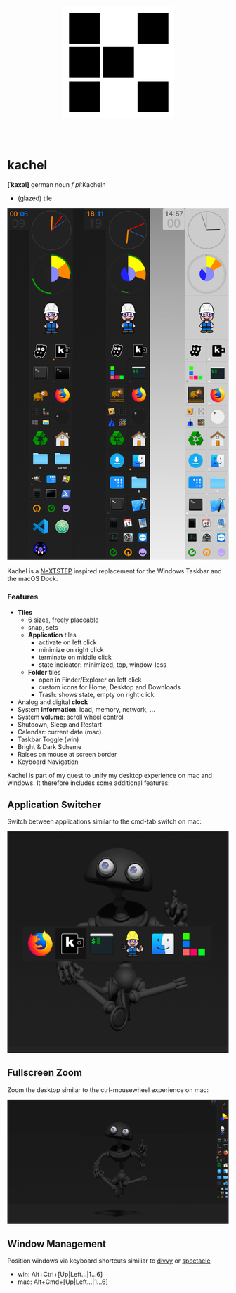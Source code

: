 
<p align="center"><img src="img/about.png" width=256 height=256></p>
<br>
<br>

# kachel 

**[ˈkaxəl]** german noun *f* *pl*:Kacheln

- (glazed) tile

<p align="center"><img src="img/screenshot.png"></p>

Kachel is a [NeXTSTEP](https://en.wikipedia.org/wiki/NeXTSTEP) inspired replacement for the Windows Taskbar and the macOS Dock.

### Features
- **Tiles** 
    - 6 sizes, freely placeable
    - snap, sets
    - **Application**  tiles
        - activate on left click
        - minimize on right click
        - terminate on middle click
        - state indicator: minimized, top, window-less
    - **Folder** tiles
        - open in Finder/Explorer on left click
        - custom icons for Home, Desktop and Downloads 
        - Trash: shows state, empty on right click
- Analog and digital **clock**
- System **information**: load, memory, network, ...
- System **volume**: scroll wheel control
- Shutdown, Sleep and Restart
- Calendar: current date (mac)
- Taskbar Toggle (win)
- Bright & Dark Scheme
- Raises on mouse at screen border
- Keyboard Navigation

Kachel is part of my quest to unify my desktop experience on mac and windows.
It therefore includes some additional features:

## Application Switcher

Switch between applications similar to the cmd-tab switch on mac:

<p align="center"><img src="img/switch.png"></p>

## Fullscreen Zoom

Zoom the desktop similar to the ctrl-mousewheel experience on mac:

<p align="center"><img src="img/zoom.gif"></p>

## Window Management

Position windows via keyboard shortcuts similiar to [divvy](https://mizage.com/divvy/) or [spectacle](https://www.spectacleapp.com/)

- win: Alt+Ctrl+[Up|Left...|1...6]
- mac: Alt+Cmd+[Up|Left...|1...6]
